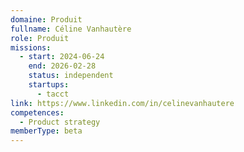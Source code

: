 ```yaml
---
domaine: Produit
fullname: Céline Vanhautère
role: Produit
missions:
  - start: 2024-06-24
    end: 2026-02-28
    status: independent
    startups:
      - tacct
link: https://www.linkedin.com/in/celinevanhautere
competences:
  - Product strategy
memberType: beta
---
```

